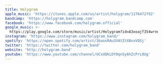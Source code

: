```yaml
---
title: Holygram
apple_music: 'https://itunes.apple.com/us/artist/holygram/1176472792'
bandcamp: 'https://holygram.bandcamp.com'
facebook: 'https://www.facebook.com/holygram.official'
google_music: >-
  https://play.google.com/store/music/artist/Holygram?id=A3xoajf354wrndfbhwcyaj7node
instagram: 'https://www.instagram.com/holygram_band/'
spotify: 'https://open.spotify.com/artist/1baosRAu3VAtZtX8nxVQSj'
twitter: 'https://twitter.com/holygram_band'
website: 'http://holygram.band'
youtube: 'https://www.youtube.com/channel/UCxUQkLDY0qnSy6hZcPrL0Ug'
---
```


